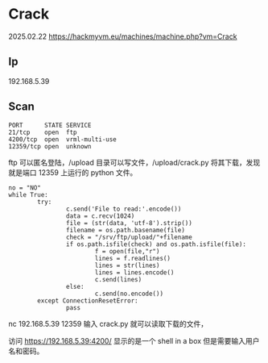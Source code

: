 # Crack

2025.02.22 https://hackmyvm.eu/machines/machine.php?vm=Crack

## Ip

192.168.5.39

## Scan

```
PORT      STATE SERVICE
21/tcp    open  ftp
4200/tcp  open  vrml-multi-use
12359/tcp open  unknown
```

ftp 可以匿名登陆，/upload 目录可以写文件，/upload/crack.py 将其下载，发现就是端口 12359 上运行的 python 文件。

```
no = "NO"
while True:
        try:
                c.send('File to read:'.encode())
                data = c.recv(1024)
                file = (str(data, 'utf-8').strip())
                filename = os.path.basename(file)
                check = "/srv/ftp/upload/"+filename
                if os.path.isfile(check) and os.path.isfile(file):
                        f = open(file,"r")
                        lines = f.readlines()
                        lines = str(lines)
                        lines = lines.encode()
                        c.send(lines)
                else:
                        c.send(no.encode())
        except ConnectionResetError:
                pass
```

nc 192.168.5.39 12359 输入 crack.py 就可以读取下载的文件，

访问 https://192.168.5.39:4200/ 显示的是一个 shell in a box 但是需要输入用户名和密码。
